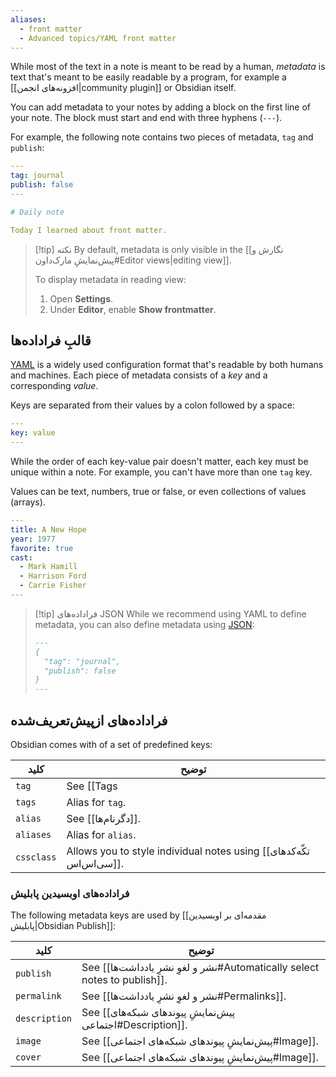 ```yaml
---
aliases:
  - front matter
  - Advanced topics/YAML front matter
---
```


While most of the text in a note is meant to be read by a human, _metadata_ is text that's meant to be easily readable by a program, for example a [[افزونه‌های انجمن|community plugin]] or Obsidian itself.


You can add metadata to your notes by adding a block on the first line of your note. The block must start and end with three hyphens (`---`).

For example, the following note contains two pieces of metadata, `tag` and `publish`:

```yaml
---
tag: journal
publish: false
---

# Daily note

Today I learned about front matter.
```

> [!tip] نکته
> By default, metadata is only visible in the [[نگارش و پیش‌نمایشِ مارک‌داون#Editor views|editing view]].
>
> To display metadata in reading view:
>
> 1. Open **Settings**.
> 2. Under **Editor**, enable **Show frontmatter**.

## قالبِ فراداده‌ها

[YAML](https://yaml.org/) is a widely used configuration format that's readable by both humans and machines. Each piece of metadata consists of a _key_ and a corresponding _value_.

Keys are separated from their values by a colon followed by a space:

```yaml
---
key: value
---
```

While the order of each key-value pair doesn't matter, each key must be unique within a note. For example, you can't have more than one `tag` key.

Values can be text, numbers, true or false, or even collections of values (arrays).

```yaml
---
title: A New Hope
year: 1977
favorite: true
cast:
  - Mark Hamill
  - Harrison Ford
  - Carrie Fisher
---
```

> [!tip] فراداده‌های JSON
> While we recommend using YAML to define metadata, you can also define metadata using [JSON](https://www.json.org/):
>
> ```md
> ---
> {
>   "tag": "journal",
>   "publish": false
> }
> ---
> ```

## فراداده‌های ازپیش‌تعریف‌شده

Obsidian comes with of a set of predefined keys:

| کلید | توضیح |
|-|-|
| `tag` | See [[Tags|Tags]]. |
| `tags` | Alias for `tag`. |
| `alias` | See [[دگرنام‌ها]]. |
| `aliases` | Alias for `alias`. |
| `cssclass` | Allows you to style individual notes using [[تکّه‌کدهای سی‌اس‌اس]]. |

### فراداده‌های اوبسیدین پابلیش

The following metadata keys are used by [[مقدمه‌ای بر اوبسیدین پابلیش|Obsidian Publish]]:

| کلید | توضیح |
|-|-|
| `publish` | See [[نشر و لغوِ نشرِ یادداشت‌ها#Automatically select notes to publish]]. |
| `permalink` | See [[نشر و لغوِ نشرِ یادداشت‌ها#Permalinks]]. |
| `description` | See [[پیش‌نمایشِ پیوندهای شبکه‌های اجتماعی#Description]]. |
| `image` | See [[پیش‌نمایشِ پیوندهای شبکه‌های اجتماعی#Image]]. |
| `cover` | See [[پیش‌نمایشِ پیوندهای شبکه‌های اجتماعی#Image]]. |
